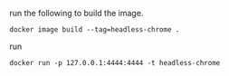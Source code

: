 
run the following to build the image.

```
docker image build --tag=headless-chrome .
```

run

```
docker run -p 127.0.0.1:4444:4444 -t headless-chrome
```

